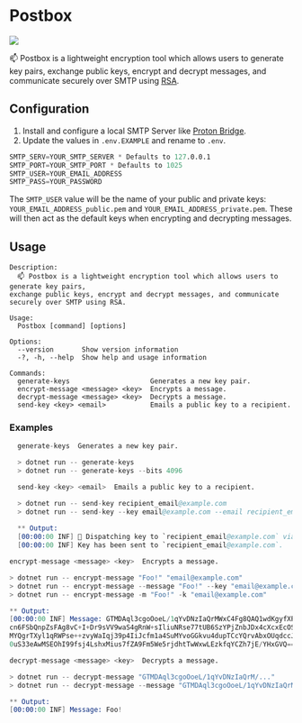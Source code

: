 # Postbox
![](https://img.shields.io/badge/Built_with-.NET_8.0-blue)

📫 Postbox is a lightweight encryption tool which allows users to generate key pairs, exchange public keys, encrypt and decrypt messages, and communicate securely over SMTP using [RSA](https://en.wikipedia.org/wiki/RSA_(cryptosystem)).

## Configuration

1. Install and configure a local SMTP Server like [Proton Bridge](https://proton.me/mail/bridge).
2. Update the values in `.env.EXAMPLE` and rename to `.env`.

  ```s
  SMTP_SERV=YOUR_SMTP_SERVER * Defaults to 127.0.0.1
  SMTP_PORT=YOUR_SMTP_PORT * Defaults to 1025 
  SMTP_USER=YOUR_EMAIL_ADDRESS
  SMTP_PASS=YOUR_PASSWORD
  ```
  The `SMTP_USER` value will be the name of your public and private keys: `YOUR_EMAIL_ADDRESS_public.pem` and `YOUR_EMAIL_ADDRESS_private.pem`. These will then act as the default keys when encrypting and decrypting messages.

## Usage
```
Description:
  📫 Postbox is a lightweight encryption tool which allows users to generate key pairs,
exchange public keys, encrypt and decrypt messages, and communicate securely over SMTP using RSA.

Usage:
  Postbox [command] [options]

Options:
  --version       Show version information
  -?, -h, --help  Show help and usage information

Commands:
  generate-keys                    Generates a new key pair.
  encrypt-message <message> <key>  Encrypts a message.
  decrypt-message <message> <key>  Decrypts a message.
  send-key <key> <email>           Emails a public key to a recipient.
```

### Examples

```s
  generate-keys  Generates a new key pair.

  > dotnet run -- generate-keys
  > dotnet run -- generate-keys --bits 4096
```

```s
  send-key <key> <email>  Emails a public key to a recipient.

  > dotnet run -- send-key recipient_email@example.com
  > dotnet run -- send-key --key email@example.com --email recipient_email@example.com
  
  ** Output:
  [00:00:00 INF] 📩 Dispatching key to `recipient_email@example.com` via 127.0.0.1:1025...
  [00:00:00 INF] Key has been sent to `recipient_email@example.com`.
```

```s
encrypt-message <message> <key>  Encrypts a message.

> dotnet run -- encrypt-message "Foo!" "email@example.com"
> dotnet run -- encrypt-message --message "Foo!" --key "email@example.com"
> dotnet run -- encrypt-message -m "Foo!" -k "email@example.com"

** Output:
[00:00:00 INF] Message: GTMDAql3cgoOoeL/1qYvDNzIaQrMWxC4Fg8QAQ1wdKgyfXPNGi4PzfCmOuNR8I4ixLW99Du745Q
cn6FSbQnpZsFAg8vC+I+Dr9sVV9waS4gRnW+sIliuNRse77tUB6SzYPjZnbJDx4cXcxEcOSz4e8xxnGa7xiA98/rp71RNEQE1Wu
MYQgrTXyl1qRWPse++zvyWaIqj39p4IiJcfm1a4SuMYvoGGkvu4dupTCcYQrvAbxOUqdccJvg4yOYx0S5HhcuRxzN6EUYkGTSsy
0uS33eAwMSEOhI99fsj4LshxMius7fZA9Fm5We5rjdhtTwWxwLEzkfqYCZh7jE/YHxGVQ==
```

```s
decrypt-message <message> <key>  Decrypts a message.

> dotnet run -- decrypt-message "GTMDAql3cgoOoeL/1qYvDNzIaQrM/..."
> dotnet run -- decrypt-message --message "GTMDAql3cgoOoeL/1qYvDNzIaQrM/..." --key "email@example.com"

** Output:
[00:00:00 INF] Message: Foo!
```
